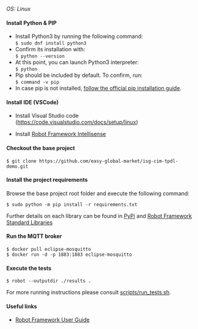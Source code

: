 *OS: Linux*

#### Install Python & PIP   

* Install Python3 by running the following command:   
```$ sudo dnf install python3```
* Confirm its installation with:   
```$ python --version```
* At this point, you can launch Python3 interpreter:    
```$ python```
* Pip should be included by default. To confirm, run:   
```$ command -v pip```   
* In case pip is not installed, [follow the official pip installation guide](https://pip.pypa.io/en/latest/installing/).

#### Install IDE (VSCode)
* Install Visual Studio code (https://code.visualstudio.com/docs/setup/linux)

* Install [Robot Framework Intellisense](https://marketplace.visualstudio.com/items?itemName=TomiTurtiainen.rf-intellisense)

#### Checkout the base project   
```$ git clone https://github.com/easy-global-market/isg-cim-tpdl-demo.git``` 

#### Install the project requirements
Browse the base project root folder and execute the following command:   

```$ sudo python -m pip install -r requirements.txt```    

Further details on each library can be found in [PyPi](https://pypi.org/) and [Robot Framework Standard Libraries](http://robotframework.org/robotframework/#standard-libraries)

#### Run the MQTT broker
```$ docker pull eclipse-mosquitto```  
```$ docker run -d -p 1883:1883 eclipse-mosquitto```

#### Execute the tests
```$ robot --outputdir ./results .```   

For more running instructions please consult [scripts/run_tests.sh](https://github.com/easy-global-market/isg-cim-tpdl-demo/blob/rf-demo/scripts/run_tests.sh).

#### Useful links   
* [Robot Framework User Guide](http://robotframework.org/robotframework/latest/RobotFrameworkUserGuide.html#output-file)   
